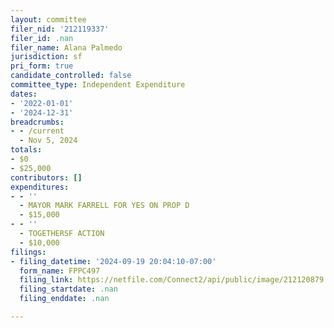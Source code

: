 ```yaml
---
layout: committee
filer_nid: '212119337'
filer_id: .nan
filer_name: Alana Palmedo
jurisdiction: sf
pri_form: true
candidate_controlled: false
committee_type: Independent Expenditure
dates:
- '2022-01-01'
- '2024-12-31'
breadcrumbs:
- - /current
  - Nov 5, 2024
totals:
- $0
- $25,000
contributors: []
expenditures:
- - ''
  - MAYOR MARK FARRELL FOR YES ON PROP D
  - $15,000
- - ''
  - TOGETHERSF ACTION
  - $10,000
filings:
- filing_datetime: '2024-09-19 20:04:10-07:00'
  form_name: FPPC497
  filing_link: https://netfile.com/Connect2/api/public/image/212120879
  filing_startdate: .nan
  filing_enddate: .nan

---
```

